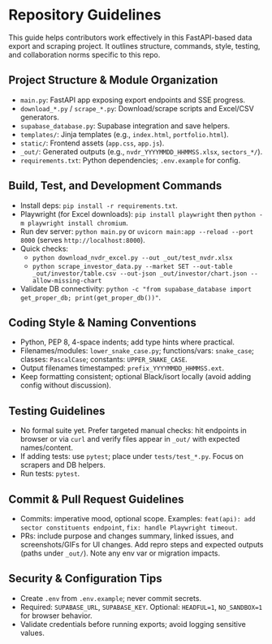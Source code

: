 # Repository Guidelines

This guide helps contributors work effectively in this FastAPI-based data export and scraping project. It outlines structure, commands, style, testing, and collaboration norms specific to this repo.

## Project Structure & Module Organization
- `main.py`: FastAPI app exposing export endpoints and SSE progress.
- `download_*.py` / `scrape_*.py`: Download/scrape scripts and Excel/CSV generators.
- `supabase_database.py`: Supabase integration and save helpers.
- `templates/`: Jinja templates (e.g., `index.html`, `portfolio.html`).
- `static/`: Frontend assets (`app.css`, `app.js`).
- `_out/`: Generated outputs (e.g., `nvdr_YYYYMMDD_HHMMSS.xlsx`, `sectors_*/`).
- `requirements.txt`: Python dependencies; `.env.example` for config.

## Build, Test, and Development Commands
- Install deps: `pip install -r requirements.txt`.
- Playwright (for Excel downloads): `pip install playwright` then `python -m playwright install chromium`.
- Run dev server: `python main.py` or `uvicorn main:app --reload --port 8000` (serves `http://localhost:8000`).
- Quick checks:
  - `python download_nvdr_excel.py --out _out/test_nvdr.xlsx`
  - `python scrape_investor_data.py --market SET --out-table _out/investor/table.csv --out-json _out/investor/chart.json --allow-missing-chart`
- Validate DB connectivity: `python -c "from supabase_database import get_proper_db; print(get_proper_db())"`.

## Coding Style & Naming Conventions
- Python, PEP 8, 4-space indents; add type hints where practical.
- Filenames/modules: `lower_snake_case.py`; functions/vars: `snake_case`; classes: `PascalCase`; constants: `UPPER_SNAKE_CASE`.
- Output filenames timestamped: `prefix_YYYYMMDD_HHMMSS.ext`.
- Keep formatting consistent; optional Black/isort locally (avoid adding config without discussion).

## Testing Guidelines
- No formal suite yet. Prefer targeted manual checks: hit endpoints in browser or via `curl` and verify files appear in `_out/` with expected names/content.
- If adding tests: use `pytest`; place under `tests/test_*.py`. Focus on scrapers and DB helpers.
- Run tests: `pytest`.

## Commit & Pull Request Guidelines
- Commits: imperative mood, optional scope. Examples: `feat(api): add sector constituents endpoint`, `fix: handle Playwright timeout`.
- PRs: include purpose and changes summary, linked issues, and screenshots/GIFs for UI changes. Add repro steps and expected outputs (paths under `_out/`). Note any env var or migration impacts.

## Security & Configuration Tips
- Create `.env` from `.env.example`; never commit secrets.
- Required: `SUPABASE_URL`, `SUPABASE_KEY`. Optional: `HEADFUL=1`, `NO_SANDBOX=1` for browser behavior.
- Validate credentials before running exports; avoid logging sensitive values.

